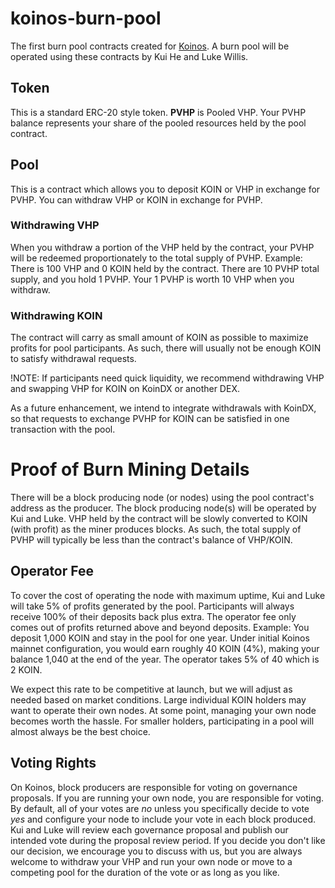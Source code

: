 # koinos-burn-pool
The first burn pool contracts created for [Koinos](https://koinos.io). A burn pool will be operated using these contracts by Kui He and Luke Willis.

## Token
This is a standard ERC-20 style token. **PVHP** is Pooled VHP. Your PVHP balance represents your share of the pooled resources held by the pool contract.

## Pool
This is a contract which allows you to deposit KOIN or VHP in exchange for PVHP. You can withdraw VHP or KOIN in exchange for PVHP.

### Withdrawing VHP
When you withdraw a portion of the VHP held by the contract, your PVHP will be redeemed proportionately to the total supply of PVHP. Example: There is 100 VHP and 0 KOIN held by the contract. There are 10 PVHP total supply, and you hold 1 PVHP. Your 1 PVHP is worth 10 VHP when you withdraw.

### Withdrawing KOIN
The contract will carry as small amount of KOIN as possible to maximize profits for pool participants. As such, there will usually not be enough KOIN to satisfy withdrawal requests. 

!NOTE: If participants need quick liquidity, we recommend withdrawing VHP and swapping VHP for KOIN on KoinDX or another DEX.

As a future enhancement, we intend to integrate withdrawals with KoinDX, so that requests to exchange PVHP for KOIN can be satisfied in one transaction with the pool.

# Proof of Burn Mining Details
There will be a block producing node (or nodes) using the pool contract's address as the producer. The block producing node(s) will be operated by Kui and Luke. VHP held by the contract will be slowly converted to KOIN (with profit) as the miner produces blocks. As such, the total supply of PVHP will typically be less than the contract's balance of VHP/KOIN. 

## Operator Fee
To cover the cost of operating the node with maximum uptime, Kui and Luke will take 5% of profits generated by the pool. Participants will always receive 100% of their deposits back plus extra. The operator fee only comes out of profits returned above and beyond deposits. Example: You deposit 1,000 KOIN and stay in the pool for one year. Under initial Koinos mainnet configuration, you would earn roughly 40 KOIN (4%), making your balance 1,040 at the end of the year. The operator takes 5% of 40 which is 2 KOIN.

We expect this rate to be competitive at launch, but we will adjust as needed based on market conditions. Large individual KOIN holders may want to operate their own nodes. At some point, managing your own node becomes worth the hassle. For smaller holders, participating in a pool will almost always be the best choice.

## Voting Rights
On Koinos, block producers are responsible for voting on governance proposals. If you are running your own node, you are responsible for voting. By default, all of your votes are *no* unless you specifically decide to vote *yes* and configure your node to include your vote in each block produced. Kui and Luke will review each governance proposal and publish our intended vote during the proposal review period. If you decide you don't like our decision, we encourage you to discuss with us, but you are always welcome to withdraw your VHP and run your own node or move to a competing pool for the duration of the vote or as long as you like.
